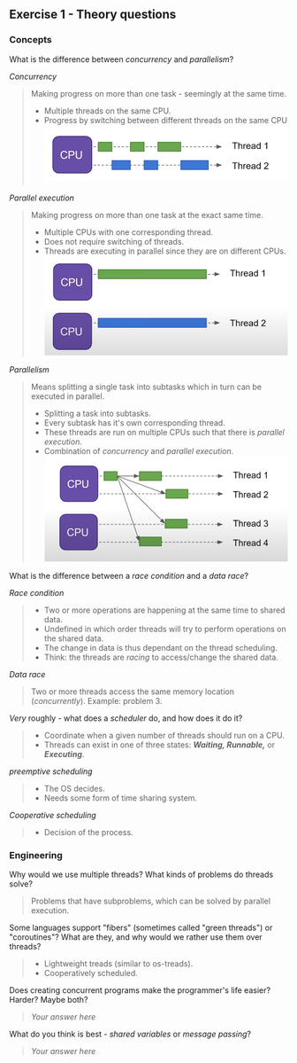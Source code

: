 Exercise 1 - Theory questions
-----------------------------

### Concepts

What is the difference between *concurrency* and *parallelism*?

*Concurrency*

>Making progress on more than one task - seemingly at the same time.
>- Multiple threads on the same CPU.
>- Progress by switching between different threads on the same CPU  
>![concurrency](./concurrency.png)

*Parallel execution*

>Making progress on more than one task at the exact same time.
>- Multiple CPUs with one corresponding thread. 
>- Does not require switching of threads. 
>- Threads are executing in parallel since they are on different CPUs.
>![parallel_ex](./parallel_ex.png)

*Parallelism*

> Means splitting a single task into subtasks which in turn can be executed in parallel.
> - Splitting a task into subtasks.
> - Every subtask has it's own corresponding thread.
> - These threads are run on multiple CPUs such that there is *parallel execution*.
> - Combination of *concurrency* and *parallel execution*.
> ![parallelism](./parallelism.png)



What is the difference between a *race condition* and a *data race*? 

*Race condition*

> - Two or more operations are happening at the same time to shared data.
> - Undefined in which order threads will try to perform operations on the shared data.
> - The change in data is thus dependant on the thread scheduling.
> - Think: the threads are *racing* to access/change the shared data.

*Data race*

> Two or more threads access the same memory location (*concurrently*).
> Example: problem 3.

*Very* roughly - what does a *scheduler* do, and how does it do it?

> - Coordinate when a given number of threads should run on a CPU. 
> - Threads can exist in one of three states: ***Waiting, Runnable,*** or ***Executing***. 

*preemptive scheduling*

> - The OS decides.
> - Needs some form of time sharing system.


*Cooperative scheduling*

> - Decision of the process.

### Engineering

Why would we use multiple threads? What kinds of problems do threads solve?

> Problems that have subproblems, which can be solved by parallel execution.

Some languages support "fibers" (sometimes called "green threads") or "coroutines"? What are they, and why would we rather use them over threads?

> - Lightweight treads (similar to os-treads).
> - Cooperatively scheduled.



Does creating concurrent programs make the programmer's life easier? Harder? Maybe both?
> *Your answer here*

What do you think is best - *shared variables* or *message passing*?
> *Your answer here*


